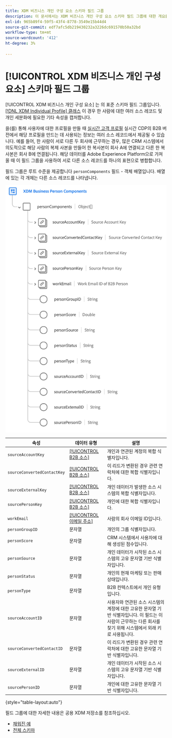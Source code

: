 ```yaml
---
title: XDM 비즈니스 개인 구성 요소 스키마 필드 그룹
description: 이 문서에서는 XDM 비즈니스 개인 구성 요소 스키마 필드 그룹에 대한 개요를 제공합니다.
exl-id: 965b89f4-59f5-43f4-8778-3549e15b44d4
source-git-commit: edf7afc5db219430232a3226dc691570b50a32bd
workflow-type: tm+mt
source-wordcount: '412'
ht-degree: 3%

---
```


# [!UICONTROL XDM 비즈니스 개인 구성 요소] 스키마 필드 그룹

[!UICONTROL XDM 비즈니스 개인 구성 요소] 는 의 표준 스키마 필드 그룹입니다. [[!DNL XDM Individual Profile] 클래스](../../classes/individual-profile.md) 이 경우 한 사람에 대한 여러 소스 레코드 및 개인 세분화에 필요한 기타 속성을 캡처합니다.

을(를) 통해 사용자에 대한 프로필을 만들 때 [실시간 고객 프로필](../../../profile/home.md) 실시간 CDP의 B2B 버전에서 해당 프로필을 만드는 데 사용되는 정보는 여러 소스 레코드에서 제공될 수 있습니다. 예를 들어, 한 사람이 서로 다른 두 회사에 근무하는 경우, 많은 CRM 시스템에서 의도적으로 해당 사람의 복제 사본을 만들어 한 복사본이 회사 A에 연결되고 다른 한 복사본은 회사 B에 연결됩니다. 해당 데이터를 Adobe Experience Platform으로 가져올 때 이 필드 그룹을 사용하여 서로 다른 소스 레코드를 하나의 표현으로 병합합니다.

필드 그룹은 루트 수준을 제공합니다 `personComponents` 필드 - 객체 배열입니다. 배열에 있는 각 개체는 다른 소스 레코드를 나타냅니다.

![](../../images/field-groups/business-person-components.png)

| 속성 | 데이터 유형 | 설명 |
| --- | --- | --- |
| `sourceAccountKey` | [[!UICONTROL B2B 소스]](../../data-types/b2b-source.md) | 개인과 연관된 계정의 복합 식별자입니다. |
| `sourceConvertedContactKey` | [[!UICONTROL B2B 소스]](../../data-types/b2b-source.md) | 이 리드가 변환된 경우 관련 연락처에 대한 복합 식별자입니다. |
| `sourceExternalKey` | [[!UICONTROL B2B 소스]](../../data-types/b2b-source.md) | 개인 데이터가 발생한 소스 시스템의 복합 식별자입니다. |
| `sourcePersonKey` | [[!UICONTROL B2B 소스]](../../data-types/b2b-source.md) | 개인에 대한 복합 식별자입니다. |
| `workEmail` | [[!UICONTROL 이메일 주소]](../../data-types/b2b-source.md) | 사람의 회사 이메일 ID입니다. |
| `personGroupID` | 문자열 | 개인의 그룹 식별자입니다. |
| `personScore` | 문자열 | CRM 시스템에서 사용자에 대해 생성된 점수입니다. |
| `personSource` | 문자열 | 개인 데이터가 시작된 소스 시스템의 고유 문자열 기반 식별자입니다. |
| `personStatus` | 문자열 | 개인의 현재 마케팅 또는 판매 상태입니다. |
| `personType` | 문자열 | B2B 컨텍스트에서 개인 유형입니다. |
| `sourceAccountID` | 문자열 | 사용자와 연관된 소스 시스템의 계정에 대한 고유한 문자열 기반 식별자입니다. 이 필드는 이 사람이 근무하는 다른 회사를 찾기 위해 시스템에서 외래 키로 사용됩니다. |
| `sourceConvertedContactID` | 문자열 | 이 리드가 변환된 경우 관련 연락처에 대한 고유한 문자열 기반 식별자입니다. |
| `sourceExternalID` | 문자열 | 개인 데이터가 시작된 소스 시스템의 고유 문자열 기반 식별자입니다. |
| `sourcePersonID` | 문자열 | 개인에 대한 고유한 문자열 기반 식별자입니다. |

{style=&quot;table-layout:auto&quot;}

필드 그룹에 대한 자세한 내용은 공용 XDM 저장소를 참조하십시오.

* [채워진 예](https://github.com/adobe/xdm/blob/master/components/fieldgroups/profile/b2b-person-components.example.1.json)
* [전체 스키마](https://github.com/adobe/xdm/blob/master/components/fieldgroups/profile/b2b-person-components.schema.json)
